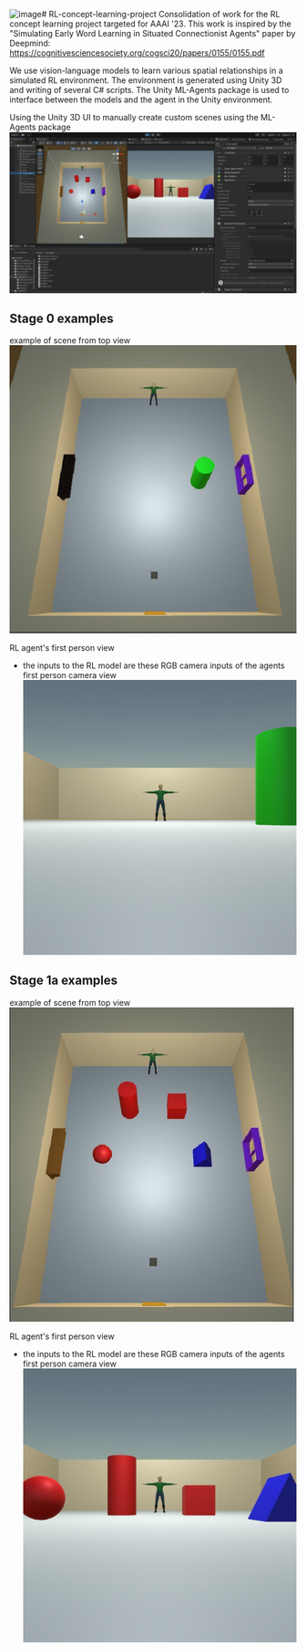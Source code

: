 ![image](https://github.com/haidiazaman/RL-concept-learning-project/assets/85630206/34421d79-acae-42d6-85f2-a228d02d2c73)# RL-concept-learning-project
Consolidation of work for the RL concept learning project targeted for AAAI '23.
This work is inspired by the "Simulating Early Word Learning in Situated Connectionist Agents" paper by Deepmind: https://cognitivesciencesociety.org/cogsci20/papers/0155/0155.pdf

We use vision-language models to learn various spatial relationships in a simulated RL environment. The environment is generated using Unity 3D and writing of several C# scripts. The Unity ML-Agents package is used to interface between the models and the agent in the Unity environment.


Using the Unity 3D UI to manually create custom scenes using the ML-Agents package
![alt text](https://github.com/haidiazaman/RL-concept-learning-project/blob/main/imgs/mlagents_s1a_unity_ui.jpg)


## Stage 0 examples
example of scene from top view
![alt text](https://github.com/haidiazaman/RL-concept-learning-project/blob/main/imgs/s0_topcamera.jpg)

RL agent's first person view 
- the inputs to the RL model are these RGB camera inputs of the agents first person camera view
![alt text](https://github.com/haidiazaman/RL-concept-learning-project/blob/main/imgs/s0_agentcamera.jpg)


## Stage 1a examples
example of scene from top view
![alt text](https://github.com/haidiazaman/RL-concept-learning-project/blob/main/imgs/s1a_topcamera.jpg)

RL agent's first person view 
- the inputs to the RL model are these RGB camera inputs of the agents first person camera view
![alt text](https://github.com/haidiazaman/RL-concept-learning-project/blob/main/imgs/s1a_agentcamera.jpg)
